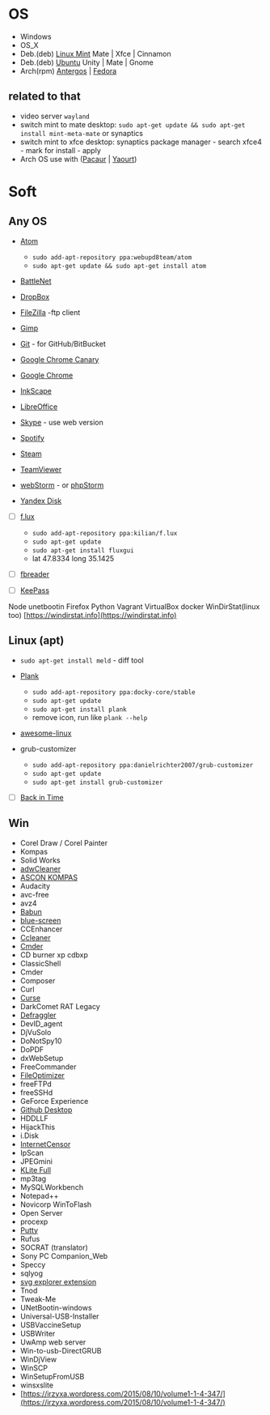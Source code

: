 # OS
- Windows
- OS_X
- Deb.(deb) [Linux Mint](http://www.linuxmint.com/) Mate | Xfce | Cinnamon
- Deb.(deb) [Ubuntu](http://www.ubuntu.com/) Unity | Mate | Gnome
- Arch(rpm) [Antergos](http://antergos.com/) | [Fedora](https://getfedora.org/)

## related to that
- video server `wayland`
- switch mint to mate desktop: `sudo apt-get update && sudo apt-get install mint-meta-mate` or synaptics
- switch mint to xfce desktop: synaptics package manager - search xfce4 - mark for install - apply
- Arch OS use with ([Pacaur](https://wiki.archlinux.org/index.php/Pacaur) | [Yaourt](https://wiki.archlinux.org/index.php/Yaourt))

# Soft
## Any OS
- [Atom](https://atom.io/)
  - `sudo add-apt-repository ppa:webupd8team/atom`
  - `sudo apt-get update && sudo apt-get install atom`

- [BattleNet](https://eu.battle.net/)
- [DropBox](https://www.dropbox.com/)
- [FileZilla](https://filezilla-project.org/) -ftp client
- [Gimp](https://www.gimp.org/)
- [Git](https://git-scm.com/) - for GitHub/BitBucket
- [Google Chrome Canary](https://www.google.com/chrome/browser/canary.html)
- [Google Chrome](https://www.google.com/chrome/)
- [InkScape](https://inkscape.org)
- [LibreOffice](https://ru.libreoffice.org/)
- [Skype](https://www.skype.com) - use web version
- [Spotify](https://www.spotify.com)
- [Steam](https://store.steampowered.com/)
- [TeamViewer](https://www.teamviewer.com)
- [webStorm](https://www.jetbrains.com/webstorm/) - or [phpStorm](https://www.jetbrains.com/phpstorm/)
- [Yandex Disk](https://disk.yandex.ua/client/disk)
- [ ] [f.lux](https://justgetflux.com/)
  - `sudo add-apt-repository ppa:kilian/f.lux`
  - `sudo apt-get update`
  - `sudo apt-get install fluxgui`
  - lat 47.8334 long 35.1425

- [ ] [fbreader](https://fbreader.org/)
- [ ] [KeePass](http://keepass.info/)

Node unetbootin Firefox Python Vagrant VirtualBox docker WinDirStat(linux too) [https://windirstat.info](https://windirstat.info)

## Linux (apt)
- `sudo apt-get install meld` - diff tool
- [Plank](https://launchpad.net/plank)
  - `sudo add-apt-repository ppa:docky-core/stable`
  - `sudo apt-get update`
  - `sudo apt-get install plank`
  - remove icon, run like `plank --help`

- [awesome-linux](https://github.com/aleksandar-todorovic/awesome-linux)
- grub-customizer
  - `sudo add-apt-repository ppa:danielrichter2007/grub-customizer`
  - `sudo apt-get update`
  - `sudo apt-get install grub-customizer`

- [ ] [Back in Time](http://backintime.le-web.org/)

## Win
- Corel Draw / Corel Painter
- Kompas
- Solid Works
- [adwCleaner](https://toolslib.net/downloads/viewdownload/1-adwcleaner/)
- [ASCON KOMPAS](http://edu.ascon.ru/main/download/freeware/)
- Audacity
- avc-free
- avz4
- [Babun](https://babun.github.io/)
- [blue-screen]([http://www.nirsoft.net/utils/blue_screen_view.html#DownloadLinks)
- CCEnhancer
- [Ccleaner](https://www.piriform.com/ccleaner/download)
- [Cmder](http://cmder.net/)
- CD burner xp cdbxp
- ClassicShell
- Cmder
- Composer
- Curl
- [Curse](https://www.curse.com)
- DarkComet RAT Legacy
- [Defraggler](https://www.piriform.com/defraggler/download)
- DevID_agent
- DjVuSolo
- DoNotSpy10
- DoPDF
- dxWebSetup
- FreeCommander
- [FileOptimizer](http://nikkhokkho.sourceforge.net/static.php?page=FileOptimizer)
- freeFTPd
- freeSSHd
- GeForce Experience
- [Github Desktop](https://desktop.github.com/)
- HDDLLF
- HijackThis
- i.Disk
- [InternetCensor](http://icensor.ru/)
- IpScan
- JPEGmini
- [KLite Full](http://www.codecguide.com/download_k-lite_codec_pack_full.htm)
- mp3tag
- MySQLWorkbench
- Notepad++
- Novicorp WinToFlash
- Open Server
- procexp
- [Putty](http://www.chiark.greenend.org.uk/~sgtatham/putty/download.html)
- Rufus
- SOCRAT (translator)
- Sony PC Companion_Web
- Speccy
- sqlyog
- [svg explorer extension](https://svgextension.codeplex.com/)
- Tnod
- Tweak-Me
- UNetBootin-windows
- Universal-USB-Installer
- USBVaccineSetup
- USBWriter
- UwAmp web server
- Win-to-usb-DirectGRUB
- WinDjView
- WinSCP
- WinSetupFromUSB
- winsxslite
- [https://irzyxa.wordpress.com/2015/08/10/volume1-1-4-347/](https://irzyxa.wordpress.com/2015/08/10/volume1-1-4-347/)
